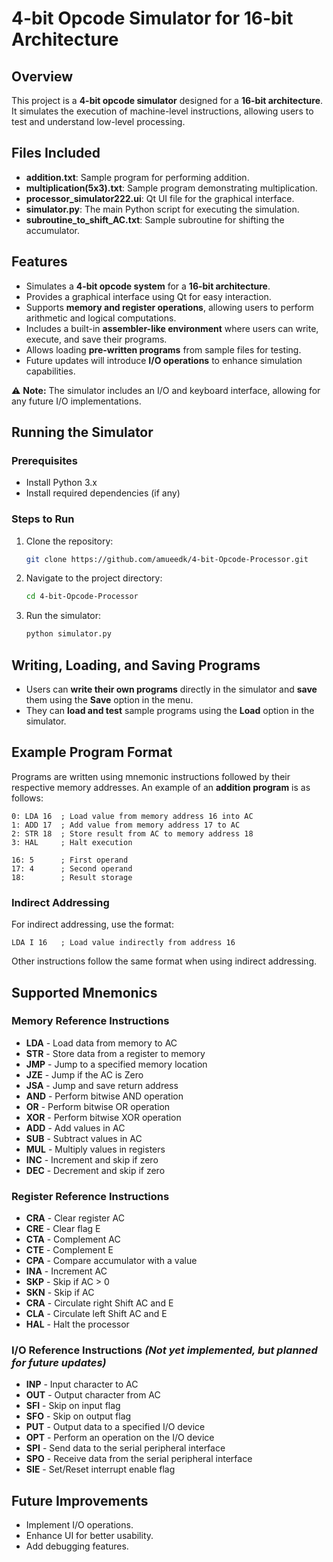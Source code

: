 # 4-bit Opcode Simulator for 16-bit Architecture

## Overview
This project is a **4-bit opcode simulator** designed for a **16-bit architecture**. It simulates the execution of machine-level instructions, allowing users to test and understand low-level processing.

## Files Included
- **addition.txt**: Sample program for performing addition.
- **multiplication(5x3).txt**: Sample program demonstrating multiplication.
- **processor_simulator222.ui**: Qt UI file for the graphical interface.
- **simulator.py**: The main Python script for executing the simulation.
- **subroutine_to_shift_AC.txt**: Sample subroutine for shifting the accumulator.

## Features
- Simulates a **4-bit opcode system** for a **16-bit architecture**.
- Provides a graphical interface using Qt for easy interaction.
- Supports **memory and register operations**, allowing users to perform arithmetic and logical computations.
- Includes a built-in **assembler-like environment** where users can write, execute, and save their programs.
- Allows loading **pre-written programs** from sample files for testing.
- Future updates will introduce **I/O operations** to enhance simulation capabilities.

⚠️ **Note:** The simulator includes an I/O and keyboard interface, allowing for any future I/O implementations.


## Running the Simulator
### Prerequisites
- Install Python 3.x
- Install required dependencies (if any)

### Steps to Run
1. Clone the repository:
   ```bash
   git clone https://github.com/amueedk/4-bit-Opcode-Processor.git
   ```
2. Navigate to the project directory:
   ```bash
   cd 4-bit-Opcode-Processor
   ```
3. Run the simulator:
   ```bash
   python simulator.py
   ```

## Writing, Loading, and Saving Programs
- Users can **write their own programs** directly in the simulator and **save** them using the **Save** option in the menu.
- They can **load and test** sample programs using the **Load** option in the simulator.

## Example Program Format
Programs are written using mnemonic instructions followed by their respective memory addresses. An example of an **addition program** is as follows:

```
0: LDA 16  ; Load value from memory address 16 into AC
1: ADD 17  ; Add value from memory address 17 to AC
2: STR 18  ; Store result from AC to memory address 18
3: HAL     ; Halt execution

16: 5      ; First operand
17: 4      ; Second operand
18:        ; Result storage
```

### Indirect Addressing
For indirect addressing, use the format:
```
LDA I 16   ; Load value indirectly from address 16
```
Other instructions follow the same format when using indirect addressing.

## Supported Mnemonics
### Memory Reference Instructions
- **LDA** - Load data from memory to AC
- **STR** - Store data from a register to memory
- **JMP** - Jump to a specified memory location
- **JZE** - Jump if the AC is Zero
- **JSA** - Jump and save return address
- **AND** - Perform bitwise AND operation
- **OR** - Perform bitwise OR operation
- **XOR** - Perform bitwise XOR operation
- **ADD** - Add values in AC
- **SUB** - Subtract values in AC
- **MUL** - Multiply values in registers
- **INC** - Increment and skip if zero
- **DEC** - Decrement and skip if zero

### Register Reference Instructions
- **CRA** - Clear register AC
- **CRE** - Clear flag E
- **CTA** - Complement AC
- **CTE** - Complement E
- **CPA** - Compare accumulator with a value
- **INA** - Increment AC
- **SKP** - Skip if AC > 0
- **SKN** - Skip if AC
- **CRA** - Circulate right Shift AC and E
- **CLA** - Circulate left Shift AC and E
- **HAL** - Halt the processor

### I/O Reference Instructions *(Not yet implemented, but planned for future updates)*
- **INP** - Input character to AC
- **OUT** - Output character from AC
- **SFI** - Skip on input flag
- **SFO** - Skip on output flag
- **PUT** - Output data to a specified I/O device
- **OPT** - Perform an operation on the I/O device
- **SPI** - Send data to the serial peripheral interface
- **SPO** - Receive data from the serial peripheral interface
- **SIE** - Set/Reset interrupt enable flag

## Future Improvements
- Implement I/O operations.
- Enhance UI for better usability.
- Add debugging features.
